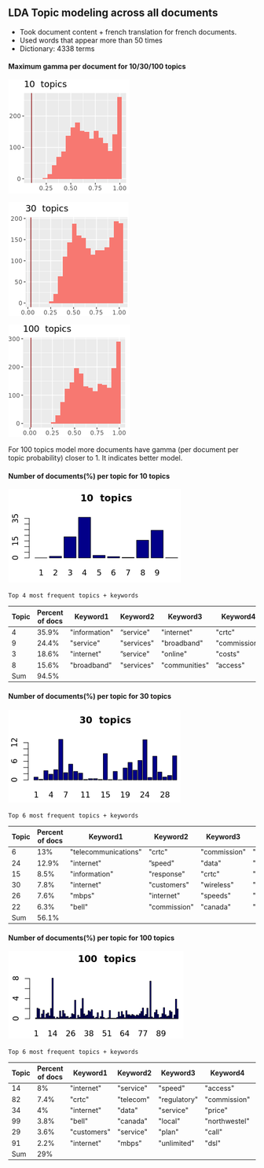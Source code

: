 ## LDA Topic modeling across all documents

- Took document content + french translation for french documents.
- Used words that appear more than 50 times
- Dictionary: 4338 terms


#### Maximum gamma per document for 10/30/100 topics
![10topics_gamma](images/10topics_gamma.png)

![30topics_gamma](images/30topics_gamma.png)

![100topics_gamma](images/100topics_gamma.png)

For 100 topics model more documents have gamma (per document per topic probability) closer to 1. It indicates better model.

#### Number of documents(%) per topic for 10 topics
![10topics_freq](images/10topics_freq.png)

`Top 4 most frequent topics + keywords`

Topic| Percent of docs | Keyword1 |Keyword2 | Keyword3 | Keyword4 | Keyword5 | Keyword6 | Keyword7 | Keyword8 | Keyword9 | Keyword10
--- | --- | --- | --- | --- | --- | --- | --- | --- | --- | --- | ---
4 | 35.9% | "information"  | “service"   |  "internet"   | "crtc"     |   "mbps"    |    "customers"  |  "wireless"  |  "response"  |  "provide"  |   "data"
9  |  24.4% |  "service"  |   "services"   | "broadband" |   "commission" | "access"   |  "internet" | "basic"   |  “subsidy"  |  "canadians" |  "funding"
3  |  18.6% | "internet"  | ”service" |  "online" |  "costs"  |  "services" | "speed"  |  "access"  | "home"   |  "time"  |   "phone"
8  | 15.6%  | "broadband"  |  "services"  |  "communities"  | ”access"   |   "digital"   |  "community"  | ”service"  |   "internet"  |  "canada"    |  "network"  
Sum  | 94.5%  |   |   |   |   |   |   |   |   |   |  


#### Number of documents(%) per topic for 30 topics
![30topics_freq](images/30topics_freq.png)

`Top 6 most frequent topics + keywords`

Topic| Percent of docs | Keyword1 |Keyword2 | Keyword3 | Keyword4 | Keyword5 | Keyword6 | Keyword7 | Keyword8 | Keyword9 | Keyword10
--- | --- | --- | --- | --- | --- | --- | --- | --- | --- | --- | ---
 6  | 13% | "telecommunications" | "crtc" | "commission" |  "telecom" |         "canadian" |  "regulatory" | "consultation"   | "information"  | "notice" |          "canada"            
24  |  12.9% | "internet" | ”speed"  |  "data"  |   "access"  | "rural"  |  "bell"   |  "month"  |  "wireless" | ”home"   |  "xplornet"
15  |  8.5%  | "information"  |  "response"   |  "crtc"    |     "commission"  |  "disclosure"   | "confidential" | "request"   |   "rogers"  |     "confidence"  |  "provided"  
30  | 7.8% | "internet"  |  "customers" | "wireless"  | "mbps"  |   "unlimited"  | ”plan"  |  "data"  |   "average"  | "gb"  |    "wireline"
26  | 7.6%  | "mbps"    |   "internet"  | "speeds"   |  "broadband"  | "upload"   |  "provide"  |  "download"  | ”households" | ”response"  |  "speed"
22  |  6.3%  | "bell"     |     "commission"    |     "canada"    |         "act"      |     "local"         |     "rate"       |        "crtc"        |       "telecommunications" |  "decision"      |     "rates"
Sum  |  56.1% |   |   |   |   |   |   |   |   |   |  




#### Number of documents(%) per topic for 100 topics
![100topics_freq](images/100topics_freq.png)

`Top 6 most frequent topics + keywords`

Topic| Percent of docs| Keyword1 |Keyword2 | Keyword3 | Keyword4 | Keyword5 | Keyword6 | Keyword7 | Keyword8 | Keyword9 | Keyword10
--- | --- | --- | --- | --- | --- | --- | --- | --- | --- | --- | ---
14  | 8%  | "internet" | "service"  | "speed"  |  "access" |  "bell"  |  "home"   |  "rural"  |  "month"  |  "line"   |  "cellular"
 82  | 7.4%  | "crtc"    |     "telecom"   |   "regulatory"  |  "commission"  | "notice"    |   "consultation"  | ”canadian"   |  "review"   |    "basic"     |   "services"
34  | 4%  |  "internet"  |  "data"   |   "service"  |  "price" |    "prices"  |  "month"   |  "speeds"  |   "caps"    |  "canada"  |  "companies"
99  | 3.8%  |  "bell"   |     "canada"  |    "local"   |    "northwestel" | “bands"   |    "rate"    |   "residential"  | "subsidy"  |   "partnership"  | "télébec"
29  |  3.6% |  "customers" |  "service"   |  "plan"    |    "call"    |    "wireless"  |   "mobile"   |   "voice"   |    "services"  |  "internet"  |  "information"  
91  | 2.2%  |   "internet" | "mbps"  |    "unlimited" |  "dsl"  |     "gb"    |    "data"  |    "monthly" |  "speed"    | "business"  |  "cable"
Sum  | 29%  |   |   |   |   |   |   |   |   |   |  
